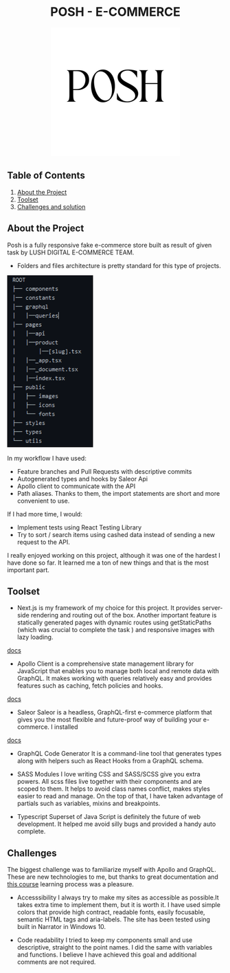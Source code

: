 
<h1 align="center">POSH - E-COMMERCE</h1>

<p align="center">
<img src="https://github.com/pawelkom88/lush-junior-task/blob/main/posh-logo.png?raw=true" alt="Outletity logo" width="300" height="300"/>
</p>

## Table of Contents

1. [About the Project](#about-the-project)
2. [Toolset](#toolset)
3. [Challenges and solution](#challenges)

## About the Project 
Posh is a fully responsive fake e-commerce store built as result of given task by LUSH DIGITAL E-COMMERCE TEAM.

- Folders and files architecture is pretty standard for this type of projects. 
<img src="https://github.com/pawelkom88/lush-junior-task/blob/main/tree.png?raw=true" width="200" height="400"/>

In my workflow I have used:
- Feature branches and Pull Requests with descriptive commits
- Autogenerated types and hooks by Saleor Api
- Apollo client to communicate with the API
- Path aliases. Thanks to them, the import statements are short and more convenient to use.


If I had more time, I would: 
- Implement tests using React Testing Library
- Try to sort / search items using cashed data instead of sending a new request to the API.

I really enjoyed working on this project, although it was one of the hardest I have done so far. It learned me a ton of new things and that is the most important part.

## Toolset
- Next.js is my framework of my choice for this project. It provides server-side rendering and routing out of the box. Another important feature is statically generated pages with dynamic routes using getStaticPaths (which was crucial to complete the task ) and responsive images with lazy loading.

<a href='https://nextjs.org/docs/getting-started'>docs</a>

- Apollo Client is a comprehensive state management library for JavaScript that enables you to manage both local and remote data with GraphQL. It makes working with queries relatively easy and provides features such as caching, fetch policies and hooks.

<a href='https://www.apollographql.com/docs/'>docs</a>

- Saleor
Saleor is a headless, GraphQL-first e-commerce platform that gives you the most flexible and future-proof way of building your e-commerce. I installed

<a href='https://docs.saleor.io/docs/3.x/developer/products'>docs</a>

- GraphQL Code Generator 
It is a command-line tool that generates types along with helpers such as React Hooks from a GraphQL schema.

- SASS Modules
I love writing CSS and SASS/SCSS give you extra powers. All scss files live together with their components and are scoped to them. It helps to avoid class names conflict, makes styles easier to read and manage. On the top of that, I have taken advantage of partials such as variables, mixins and breakpoints.

- Typescript
Superset of Java Script is definitely the future of web development. It helped me avoid silly bugs and provided a handy auto complete.

## Challenges

The biggest challenge was to familiarize myself with Apollo and GraphQL. These are new technologies to me, but thanks to great documentation and <a href='https://frontendmasters.com/courses/client-graphql-react/apollo-client-api-querying/'>this course</a> learning process was a pleasure.

- Accesssibility
I always try to make my sites as accessible as possible.It takes extra time to implement them, but it is worth it. I have used simple colors that provide high contract, readable fonts, easily focusable, semantic HTML tags and aria-labels. The site has been tested using built in Narrator in Windows 10.

- Code readability
I tried to keep my components small and use descriptive, straight to the point names. I did the same with variables and functions. I believe I have achieved this goal and additional comments are not required.



